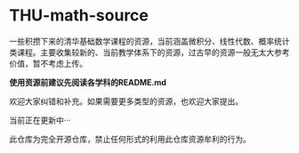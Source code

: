 # THU-math-source
一些积攒下来的清华基础数学课程的资源，当前涵盖微积分、线性代数、概率统计类课程。主要收集较新的、当前教学体系下的资源，过古早的资源一般无太大参考价值，暂不考虑上传。

**使用资源前建议先阅读各学科的README.md**

欢迎大家纠错和补充。如果需要更多类型的资源，也欢迎大家提出。

当前正在更新中···

此仓库为完全开源仓库，禁止任何形式的利用此仓库资源牟利的行为。
